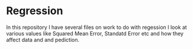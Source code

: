 # Regression
In this repository I have several files on work to do with regession
I look at various values like Squared Mean Error, Standatd Error etc and how they affect data and and pediction.
